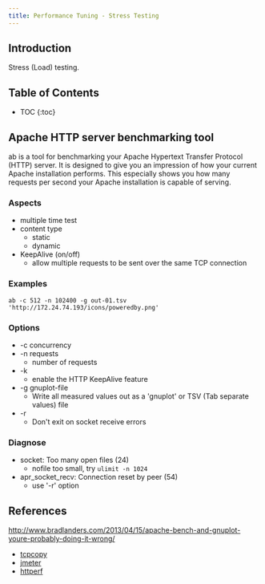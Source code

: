 ```yaml
---
title: Performance Tuning - Stress Testing
---
```


## Introduction

Stress (Load) testing.

<!--more-->

## Table of Contents

* TOC
{:toc}

## Apache HTTP server benchmarking tool

>
ab is a tool for benchmarking your Apache Hypertext Transfer Protocol (HTTP) server. It is designed to give you an impression of how your current Apache installation performs. This especially shows you how many requests per second your Apache installation is capable of serving.

### Aspects

* multiple time test
* content type
	* static
	* dynamic
* KeepAlive (on/off)
	* allow multiple requests to be sent over the same TCP connection

### Examples

```shell
ab -c 512 -n 102400 -g out-01.tsv 'http://172.24.74.193/icons/poweredby.png'
```

### Options

* -c concurrency
* -n requests
	* number of requests
* -k
	* enable the HTTP KeepAlive feature
* -g gnuplot-file
	* Write all measured values out as a 'gnuplot' or TSV (Tab separate  values)  file
* -r
	* Don't exit on socket receive errors

### Diagnose

* socket: Too many open files (24)
	* nofile too small, try `ulimit -n 1024`
* apr_socket_recv: Connection reset by peer (54)
	* use '-r' option

## References

http://www.bradlanders.com/2013/04/15/apache-bench-and-gnuplot-youre-probably-doing-it-wrong/

* [tcpcopy](https://github.com/wangbin579/tcpcopy)
* [jmeter](http://jmeter.apache.org/)
* [httperf](https://github.com/httperf/httperf)
